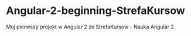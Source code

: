 # Angular-2-beginning-StrefaKursow
Moj pierwszy projekt w Angular 2 ze StrefaKursow - Nauka Angular 2.
